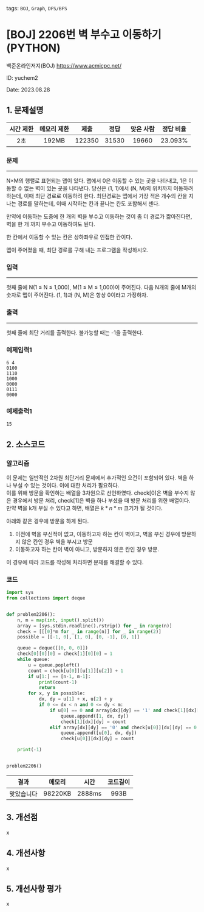 tags: `BOJ`, `Graph`, `DFS/BFS`
# [BOJ] 2206번 벽 부수고 이동하기 (PYTHON)
백준온라인저지(BOJ) https://www.acmicpc.net/

ID: yuchem2

Date: 2023.08.28
## 1. 문제설명
| 시간 제한 | 메모리 제한 | 제출  | 정답 | 맞은 사람 | 정답 비율 |
| :---: | :---: | :---: | :---: | :---: | :---: |
|  2초   | 192MB  | 122350 | 31530 | 19660 | 23.093% |
### 문제
---
N×M의 행렬로 표현되는 맵이 있다. 맵에서 0은 이동할 수 있는 곳을 나타내고, 1은 이동할 수 없는 벽이 있는 곳을 나타낸다. 당신은 (1, 1)에서 (N, M)의 위치까지 이동하려 하는데, 이때 최단 경로로 이동하려 한다. 최단경로는 맵에서 가장 적은 개수의 칸을 지나는 경로를 말하는데, 이때 시작하는 칸과 끝나는 칸도 포함해서 센다.

만약에 이동하는 도중에 한 개의 벽을 부수고 이동하는 것이 좀 더 경로가 짧아진다면, 벽을 한 개 까지 부수고 이동하여도 된다.

한 칸에서 이동할 수 있는 칸은 상하좌우로 인접한 칸이다.

맵이 주어졌을 때, 최단 경로를 구해 내는 프로그램을 작성하시오.
### 입력
---
첫째 줄에 N(1 ≤ N ≤ 1,000), M(1 ≤ M ≤ 1,000)이 주어진다. 다음 N개의 줄에 M개의 숫자로 맵이 주어진다. (1, 1)과 (N, M)은 항상 0이라고 가정하자.
### 출력
---
첫째 줄에 최단 거리를 출력한다. 불가능할 때는 -1을 출력한다.
### 예제입력1
```
6 4
0100
1110
1000
0000
0111
0000
```
### 예제출력1
```
15
```
## 2. 소스코드

### 알고리즘
이 문제는 일반적인 2차원 최단거리 문제에서 추가적인 요건이 포함되어 있다. 벽을 하나 부실 수 있는 것이다. 이에 대한 처리가 필요하다.  
이를 위해 방문을 확인하는 배열을 3차원으로 선언하였다. check[0]은 벽을 부수지 않은 경우에서 방문 처리, check[1]은 벽을 하나 부셨을 때 방문 처리를 위한 배열이다.  
만약 벽을 k개 부실 수 있다고 하면, 배열은 $k * n * m$ 크기가 될 것이다. 

아래와 같은 경우에 방문을 하게 된다. 
1. 이전에 벽을 부신적이 없고, 이동하고자 하는 칸이 벽이고, 벽을 부신 경우에 방문하지 않은 칸인 경우 벽을 부시고 방문
2. 이동하고자 하는 칸이 벽이 아니고, 방문하지 않은 칸인 경우 방문.

이 경우에 따라 코드를 작성해 처리하면 문제를 해결할 수 있다. 

### 코드
```Python
import sys
from collections import deque


def problem2206():
    n, m = map(int, input().split())
    array = [sys.stdin.readline().rstrip() for _ in range(n)]
    check = [[[0]*m for _ in range(n)] for _ in range(2)]
    possible = [[-1, 0], [1, 0], [0, -1], [0, 1]]

    queue = deque([[0, 0, 0]])
    check[0][0][0] = check[1][0][0] = 1
    while queue:
        u = queue.popleft()
        count = check[u[0]][u[1]][u[2]] + 1
        if u[1:] == [n-1, m-1]:
            print(count-1)
            return
        for x, y in possible:
            dx, dy = u[1] + x, u[2] + y
            if 0 <= dx < n and 0 <= dy < m:
                if u[0] == 0 and array[dx][dy] == '1' and check[1][dx][dy] == 0:
                    queue.append([1, dx, dy])
                    check[1][dx][dy] = count
                elif array[dx][dy] == '0' and check[u[0]][dx][dy] == 0:
                    queue.append([u[0], dx, dy])
                    check[u[0]][dx][dy] = count

    print(-1)


problem2206()
```

| 결과 | 메모리 | 시간 | 코드길이 |
|:---:|:-----: | :---: | :----: |
| 맞았습니다 | 98220KB | 2888ms | 993B |
## 3. 개선점
x
## 4. 개선사항
x
## 5. 개선사항 평가
x